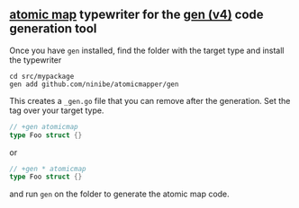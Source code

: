 ## [atomic map](https://github.com/ninibe/atomicmapper) typewriter for the [gen (v4)](https://clipperhouse.github.io/gen/) code generation tool

Once you have `gen` installed, find the folder with the target type and install the typewriter

```
cd src/mypackage
gen add github.com/ninibe/atomicmapper/gen
```

This creates a `_gen.go` file that you can remove after the generation.
Set the tag over your target type.

```go
// +gen atomicmap
type Foo struct {}
```

or

```go
// +gen * atomicmap
type Foo struct {}
```

and run `gen` on the folder to generate the atomic map code.